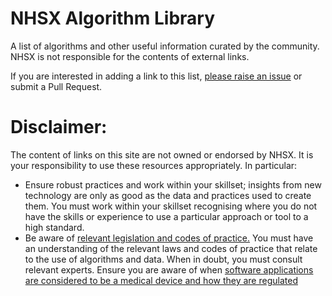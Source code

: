 # NHSX Algorithm Library
A list of algorithms and other useful information curated by the community. NHSX is not responsible for the contents of external links.

If you are interested in adding a link to this list, [please raise an issue](https://github.com/nhsx/algorithm-library/issues/new) or submit a Pull Request.
# Disclaimer:
The content of links on this site are not owned or endorsed by NHSX. 
It is your responsibility to use these resources appropriately.
In particular:
- Ensure robust practices and work within your skillset; insights from new technology are only as good as the data and practices used to create them. You must work within your skillset recognising where you do not have the skills or experience to use a particular approach or tool to a high standard.
- Be aware of [relevant legislation and codes of practice.](https://www.gov.uk/guidance/2-be-aware-of-relevant-legislation-and-codes-of-practice) You must have an understanding of the relevant laws and codes of practice that relate to the use of algorithms and data. When in doubt, you must consult relevant experts.  Ensure you are aware of when [software applications are considered to be a medical device and how they are regulated](https://www.gov.uk/government/publications/medical-devices-software-applications-apps)

